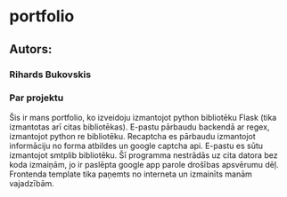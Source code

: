 # portfolio
## Autors:
### Rihards Bukovskis

### Par projektu
Šis ir mans portfolio, ko izveidoju izmantojot python bibliotēku Flask (tika izmantotas arī citas bibliotēkas). E-pastu pārbaudu backendā ar regex, izmantojot python re bibliotēku. Recaptcha es pārbaudu izmantojot informāciju no forma atbildes un google captcha api. E-pastu es sūtu izmantojot smtplib bibliotēku. 
Šī programma nestrādās uz cita datora bez koda izmaiņām, jo ir paslēpta google app parole drošības apsvērumu dēļ. 
Frontenda template tika paņemts no interneta un izmainīts manām vajadzībām.
